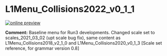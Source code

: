 # L1Menu_Collisions2022_v0_1_1

[![online preview](https://img.shields.io/badge/Online%20preview-click%20here-blue)](https://htmlpreview.github.io/?https://raw.githubusercontent.com/cms-l1-dpg/L1MenuRun3/master/official/L1Menu_Collisions2022_v0_1_1/L1Menu_Collisions2022_v0_1_1.html)

**Comment:** Baseline menu for Run3 developments. Changed scale set to scales_2021_03_02 (upt scale bug fix), same content as L1Menu_Collisions2018_v2_1_0 and L1Menu_Collisions2020_v0_1_3 [Scale set reference, for grammar version 0.8]
